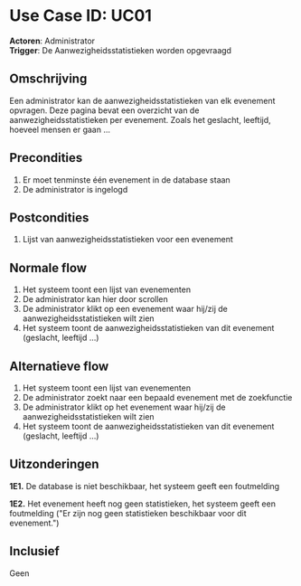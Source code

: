 # Use Case ID: UC01

**Actoren**: Administrator<br>
**Trigger**: De Aanwezigheidsstatistieken worden opgevraagd

## Omschrijving

Een administrator kan de aanwezigheidsstatistieken van elk evenement opvragen. Deze pagina bevat een overzicht van de aanwezigheidsstatistieken per evenement. Zoals het geslacht, leeftijd, hoeveel mensen er gaan ...

## Precondities

1. Er moet tenminste één evenement in de database staan
2. De administrator is ingelogd

## Postcondities

1. Lijst van aanwezigheidsstatistieken voor een evenement

## Normale flow

1. Het systeem toont een lijst van evenementen
2. De administrator kan hier door scrollen
3. De administrator klikt op een evenement waar hij/zij de aanwezigheidsstatistieken wilt zien
4. Het systeem toont de aanwezigheidsstatistieken van dit evenement (geslacht, leeftijd ...)

## Alternatieve flow

1. Het systeem toont een lijst van evenementen
2. De administrator zoekt naar een bepaald evenement met de zoekfunctie
3. De administrator klikt op het evenement waar hij/zij de aanwezigheidsstatistieken wilt zien
4. Het systeem toont de aanwezigheidsstatistieken van dit evenement (geslacht, leeftijd ...)

## Uitzonderingen

**1E1.** De database is niet beschikbaar, het systeem geeft een foutmelding

**1E2.** Het evenement heeft nog geen statistieken, het systeem geeft een foutmelding ("Er zijn nog geen statistieken beschikbaar voor dit evenement.")

## Inclusief

Geen